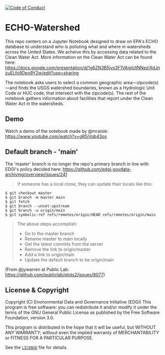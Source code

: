  [![Code of Conduct](https://img.shields.io/badge/%E2%9D%A4-code%20of%20conduct-blue.svg?style=flat)](https://github.com/edgi-govdata-archiving/overview/blob/master/CONDUCT.md)
 
# ECHO-Watershed
This repo centers on a Jupyter Notebook designed to draw on EPA's ECHO database to understand who is polluting what and where in watersheds across the United States. We acheive this by accessing data related to the Clean Water Act. More information on the Clean Water Act can be found here: https://docs.google.com/presentation/d/1g6ZN3B5jvs3F1VAigiUtNNezjXdJnzuELfo9Deo9Y2w/edit?usp=sharing

The notebook asks users to select a common geographic area—zipcode(s)—and finds the USGS watershed boundaries, known as a Hydrologic Unit Code or HUC code, that intersect with the zipcode(s). The rest of the notebook gathers information about facilities that report under the Clean Water Act in the watersheds.

## Demo
Watch a demo of the notebook made by @mraisle: https://www.youtube.com/watch?v=gR5jVqb43os

## Default branch - 'main'
The 'master' branch is no longer the repo's primary branch in line with EDGI's policy decided here: https://github.com/edgi-govdata-archiving/overview/issues/241

> If someone has a local clone, they can update their locals like this:
```
$ git checkout master
$ git branch -m master main
$ git fetch
$ git branch --unset-upstream
$ git branch -u origin/main
$ git symbolic-ref refs/remotes/origin/HEAD refs/remotes/origin/main
```
> The above steps accomplish:
> - Go to the master branch
> - Rename master to main locally
> - Get the latest commits from the server
> - Remove the link to origin/master
> - Add a link to origin/main
> - Update the default branch to be origin/main

(From @jywarren at Public Lab: https://github.com/publiclab/plots2/issues/8077)

## License & Copyright

Copyright (C) <year> Environmental Data and Governance Initiative (EDGI)
This program is free software: you can redistribute it and/or modify it under the terms of the GNU General Public License as published by the Free Software Foundation, version 3.0.

This program is distributed in the hope that it will be useful, but WITHOUT ANY WARRANTY; without even the implied warranty of MERCHANTABILITY or FITNESS FOR A PARTICULAR PURPOSE.

See the [`LICENSE`](/LICENSE) file for details.
